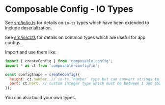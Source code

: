 # Composable Config - IO Types

See [src/io/io.ts](../src/io/io.ts) for details on `io-ts` types which have been extended to include deserialization.

See [src/io/ct.ts](../src/io/ct.ts) for details on common types which are useful for app configs.

Import and use them like:

```js
import { createConfig } from 'composable-config';
import * as ct from 'composable-config/io';

const configShape = createConfig({
  height: ct.number, // io-ts `number` type but can convert strings to numbers
  port: ct.Port, // custom integer type which must be between 1 and 65535
});
```

You can also build your own types.
